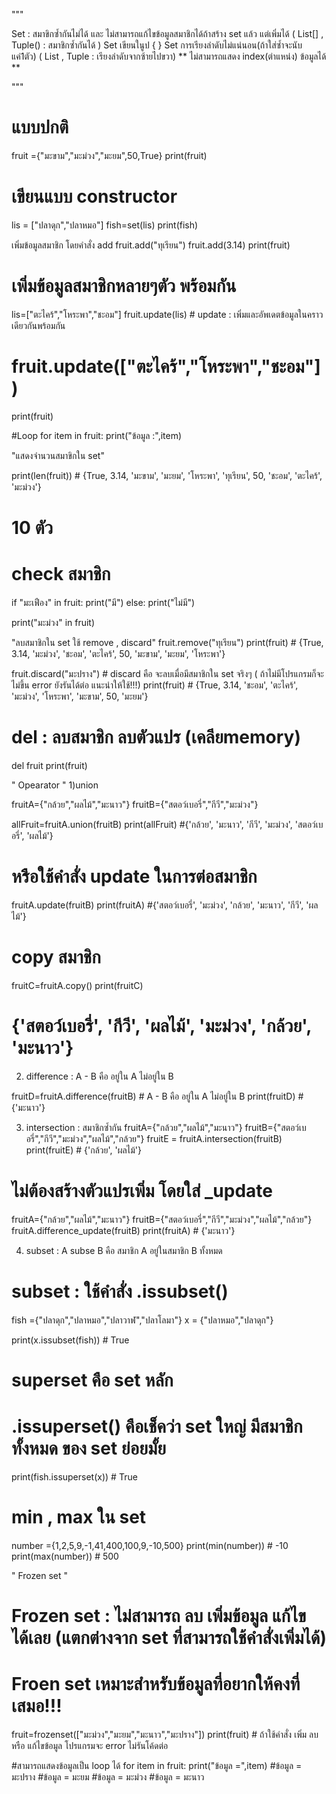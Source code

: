"""

 Set : สมาขิกซ้ำกันไม่ได้ และ ไม่สามารถแก้ไขข้อมูลสมาชิกได้ถ้าสร้าง set แล้ว แต่เพิ่มได้  ( List[] , Tuple() : สมาชิกซ้ำกันได้ )
 Set เขียนในูป { }
 Set การเรียงลำดับไม่แน่นอน(ถ้าใส่ซ้ำจะนับแค่1ตัว)  ( List , Tuple : เรียงลำดับจากซ้ายไปขวา) ** ไม่สามารถแสดง index(ตำแหน่ง) ข้อมูลได้ **

"""

# แบบปกติ
fruit ={"มะขาม","มะม่วง","มะยม",50,True}
print(fruit)

# เขียนแบบ constructor
lis = ["ปลาดุก","ปลาหมอ"]
fish=set(lis)
print(fish)

เพิ่มข้อมูลสมาชิก โดยคำสั่ง add
fruit.add("ทุเรียน")
fruit.add(3.14)
print(fruit)

# เพิ่มข้อมูลสมาชิกหลายๆตัว พร้อมกัน
lis=["ตะไคร้","โหระพา","ชะอม"]
fruit.update(lis)          # update : เพิ่มและอัพเดตข้อมูลในคราวเดียวกันพร้อมกัน  
# fruit.update(["ตะไคร้","โหระพา","ชะอม"]) 
print(fruit)

#Loop
for item in fruit:
    print("ข้อมูล :",item)

"แสดงจำนวนสมาขิกใน set"

print(len(fruit))   # {True, 3.14, 'มะขาม', 'มะยม', 'โหระพา', 'ทุเรียน', 50, 'ชะอม', 'ตะไคร้', 'มะม่วง'}
# 10 ตัว

# check สมาชิก
if "มะเฟือง" in fruit:
    print("มี")
else:
    print("ไม่มี")


print("มะม่วง" in fruit)

"ลบสมาชิกใน set ใช้ remove , discard"
fruit.remove("ทุเรียน")
print(fruit)   # {True, 3.14, 'มะม่วง', 'ชะอม', 'ตะไคร้', 50, 'มะขาม', 'มะยม', 'โหระพา'}

fruit.discard("มะปราง")  # discard คือ จะลบเมื่อมีสมาชิกใน set จริงๆ ( ถ้าไม่มีโปรแกรมก็จะไม่ขึ้น error ยังรันได้ต่อ แนะนำให้ใช้!!!)
print(fruit)  # {True, 3.14, 'ชะอม', 'ตะไคร้', 'มะม่วง', 'โหระพา', 'มะขาม', 50, 'มะยม'}

# del : ลบสมาชิก ลบตัวแปร (เคลียmemory)
del fruit
print(fruit)

" Opearator "
1)union

fruitA={"กล้วย","ผลไม้","มะนาว"}
fruitB={"สตอว์เบอรี่","กีวี","มะม่วง"}

allFruit=fruitA.union(fruitB)
print(allFruit) 
#{'กล้วย', 'มะนาว', 'กีวี', 'มะม่วง', 'สตอว์เบอรี่', 'ผลไม้'}

# หรือใช้คำสั่ง update ในการต่อสมาชิก
fruitA.update(fruitB)
print(fruitA)
#{'สตอว์เบอรี่', 'มะม่วง', 'กล้วย', 'มะนาว', 'กีวี', 'ผลไม้'}

# copy สมาชิก
fruitC=fruitA.copy()
print(fruitC)
# {'สตอว์เบอรี่', 'กีวี', 'ผลไม้', 'มะม่วง', 'กล้วย', 'มะนาว'}

2) difference  : A - B คือ อยู่ใน A ไม่อยู่ใน B 

fruitD=fruitA.difference(fruitB)   # A - B คือ อยู่ใน A ไม่อยู่ใน B
print(fruitD) # {'มะนาว'}

3) intersection : สมาชิกซ้ำกัน
fruitA={"กล้วย","ผลไม้","มะนาว"}
fruitB={"สตอว์เบอรี่","กีวี","มะม่วง","ผลไม้","กล้วย"}
fruitE = fruitA.intersection(fruitB)
print(fruitE) # {'กล้วย', 'ผลไม้'}



# ไม่ต้องสร้างตัวแปรเพิ่ม โดยใส่ _update
fruitA={"กล้วย","ผลไม้","มะนาว"}
fruitB={"สตอว์เบอรี่","กีวี","มะม่วง","ผลไม้","กล้วย"}
fruitA.difference_update(fruitB)
print(fruitA)  # {'มะนาว'}


4) subset : A subse B คือ สมาชิก A อยู่ในสมาชิก B ทั้งหมด
# subset : ใช้คำสั่ง .issubset()

fish ={"ปลาดุก","ปลาหมอ","ปลาวาฬ","ปลาโลมา"}
x = {"ปลาหมอ","ปลาดุก"}

print(x.issubset(fish)) # True

# superset คือ set หลัก 
#  .issuperset() คือเช็คว่า set ใหญ่ มีสมาชิกทั้งหมด ของ set ย่อยมั้ย
print(fish.issuperset(x)) # True


# min , max ใน set
number ={1,2,5,9,-1,41,400,100,9,-10,500}
print(min(number)) # -10
print(max(number)) # 500


" Frozen set " 
# Frozen set : ไม่สามารถ ลบ เพิ่มข้อมูล แก้ไข ได้เลย (แตกต่างจาก set ที่สามารถใช้คำสั่งเพิ่มได้)
# Froen set เหมาะสำหรับข้อมูลที่อยากให้คงที่เสมอ!!!

fruit=frozenset(["มะม่วง","มะยม","มะนาว","มะปราง"])
print(fruit) # ถ้าใช้คำสั่ง เพิ่ม ลบ หรือ แก้ไขข้อมูล โปรแกรมจะ error ไม่รันโค้ดต่อ

#สามารถแสดงข้อมูลเป็น loop ได้
for item in fruit:
    print("ข้อมูล =",item)
#ข้อมูล = มะปราง
#ข้อมูล = มะยม
#ข้อมูล = มะม่วง
#ข้อมูล = มะนาว
